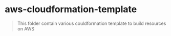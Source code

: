 # aws-cloudformation-template

> This folder contain various couldformation template to build resources on AWS
